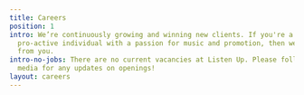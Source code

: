 ```yaml
---
title: Careers
position: 1
intro: We’re continuously growing and winning new clients. If you're a confident and
  pro-active individual with a passion for music and promotion, then we want to hear
  from you.
intro-no-jobs: There are no current vacancies at Listen Up. Please follow our social
  media for any updates on openings!
layout: careers
---
```


